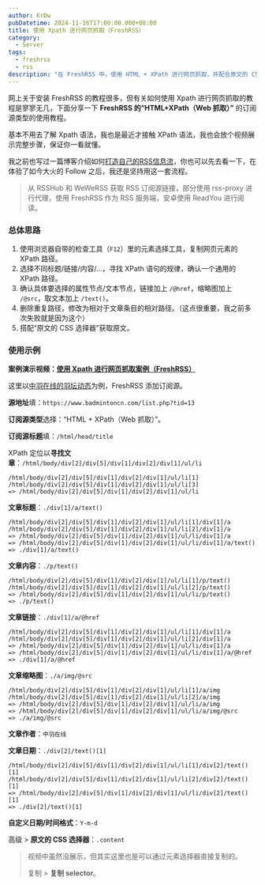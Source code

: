 ```yaml
---
author: KrDw
pubDatetime: 2024-11-16T17:00:00.000+08:00
title: 使用 Xpath 进行网页抓取（FreshRSS）
category:
  - Server
tags:
  - freshrss
  - rss
description: "在 FreshRSS 中，使用 HTML + XPath 进行网页抓取，并配合原文的 CSS 选择器获取原文。"
---
```


网上关于安装 FreshRSS 的教程很多，但有关如何使用 Xpath 进行网页抓取的教程是寥寥无几，下面分享一下 **FreshRSS 的“HTML+XPath（Web 抓取）”** 的订阅源类型的使用教程。

基本不用去了解 Xpath 语法，我也是最近才接触 XPath 语法，我也会放个视频展示完整步骤，保证你一看就懂。

我之前也写过一篇博客介绍如何[打造自己的RSS信息流](../build-your-rss-flow/)，你也可以先去看一下，在体验了如今大火的 Follow 之后，我还是坚持用这一套流程。

> 从 RSSHub 和 WeWeRSS 获取 RSS 订阅源链接，部分使用 rss-proxy 进行代理，使用 FreshRSS 作为 RSS 服务端，安卓使用 ReadYou 进行阅读。

### 总体思路

1. 使用浏览器自带的检查工具（`F12`）里的元素选择工具，复制网页元素的 XPath 路径。
2. 选择不同标题/链接/内容/...，寻找 XPath 语句的规律，确认一个通用的 XPath 路径。
3. 确认具体要选择的属性节点/文本节点，链接加上 `/@href`，缩略图加上 `/@src`，取文本加上 `/text()`。
4. 删除重复路径，修改为相对于文章条目的相对路径。（这点很重要，我之前多次失败就是因为这个）
5. 搭配“原文的 CSS 选择器”获取原文。

### 使用示例

**案例演示视频：[使用 Xpath 进行网页抓取案例（FreshRSS）](https://www.bilibili.com/video/BV1tdUaYvE4i/)**

这里以[中羽在线的羽坛动态](https://www.badmintoncn.com/list.php?tid=13)为例，FreshRSS 添加订阅源。

**源地址**填：`https://www.badmintoncn.com/list.php?tid=13`

**订阅源类型**选择：“HTML + XPath（Web 抓取）”。

**订阅源标题**填：`/html/head/title`

XPath 定位以**寻找文章**：`/html/body/div[2]/div[5]/div[1]/div[2]/div[1]/ul/li`

```
/html/body/div[2]/div[5]/div[1]/div[2]/div[1]/ul/li[1]
/html/body/div[2]/div[5]/div[1]/div[2]/div[1]/ul/li[3]
=> /html/body/div[2]/div[5]/div[1]/div[2]/div[1]/ul/li
```

**文章标题**：`./div[1]/a/text()`

```
/html/body/div[2]/div[5]/div[1]/div[2]/div[1]/ul/li[1]/div[1]/a
/html/body/div[2]/div[5]/div[1]/div[2]/div[1]/ul/li[2]/div[1]/a
=> /html/body/div[2]/div[5]/div[1]/div[2]/div[1]/ul/li/div[1]/a
=> /html/body/div[2]/div[5]/div[1]/div[2]/div[1]/ul/li/div[1]/a/text()
=> ./div[1]/a/text()
```

**文章内容**：`./p/text()`

```
/html/body/div[2]/div[5]/div[1]/div[2]/div[1]/ul/li[1]/p/text()
/html/body/div[2]/div[5]/div[1]/div[2]/div[1]/ul/li[2]/p/text()
=> /html/body/div[2]/div[5]/div[1]/div[2]/div[1]/ul/li/p/text()
=> ./p/text()
```

**文章链接**：`./div[1]/a/@href`

```
/html/body/div[2]/div[5]/div[1]/div[2]/div[1]/ul/li[1]/div[1]/a
/html/body/div[2]/div[5]/div[1]/div[2]/div[1]/ul/li[2]/div[1]/a
=> /html/body/div[2]/div[5]/div[1]/div[2]/div[1]/ul/li/div[1]/a
=> /html/body/div[2]/div[5]/div[1]/div[2]/div[1]/ul/li/div[1]/a/@href
=> ./div[1]/a/@href
```

**文章缩略图**：`./a/img/@src`

```
/html/body/div[2]/div[5]/div[1]/div[2]/div[1]/ul/li[1]/a/img
/html/body/div[2]/div[5]/div[1]/div[2]/div[1]/ul/li[2]/a/img
=> /html/body/div[2]/div[5]/div[1]/div[2]/div[1]/ul/li/a/img
=> /html/body/div[2]/div[5]/div[1]/div[2]/div[1]/ul/li/a/img/@src
=> ./a/img/@src
```

**文章作者**：`中羽在线`

**文章日期**：`./div[2]/text()[1]`

```
/html/body/div[2]/div[5]/div[1]/div[2]/div[1]/ul/li[1]/div[2]/text()[1]
/html/body/div[2]/div[5]/div[1]/div[2]/div[1]/ul/li[2]/div[2]/text()[1]
=> /html/body/div[2]/div[5]/div[1]/div[2]/div[1]/ul/li/div[2]/text()[1]
=> ./div[2]/text()[1]
```

**自定义日期/时间格式**：`Y-m-d`

高级 > **原文的 CSS 选择器**：`.content`

> 视频中虽然没展示，但其实这里也是可以通过元素选择器直接复制的。
>
> 复制 > **复制 selector**。